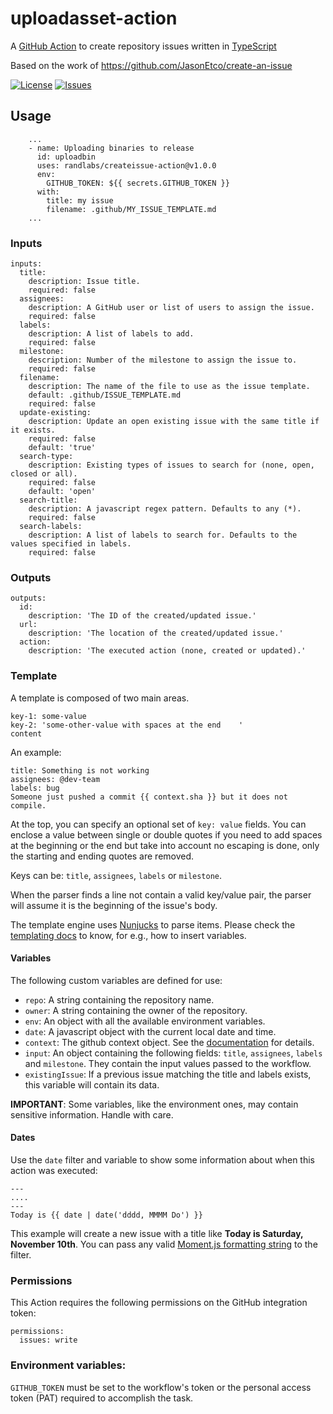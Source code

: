 # uploadasset-action

A [GitHub Action][github-actions-url] to create repository issues written in [TypeScript][typescript-url]

Based on the work of https://github.com/JasonEtco/create-an-issue

[![License][license-image]][license-url]
[![Issues][issues-image]][issues-url]

## Usage

```YML
    ...
    - name: Uploading binaries to release
      id: uploadbin
      uses: randlabs/createissue-action@v1.0.0
      env:
        GITHUB_TOKEN: ${{ secrets.GITHUB_TOKEN }}
      with:
        title: my issue
        filename: .github/MY_ISSUE_TEMPLATE.md
    ...
```

### Inputs

```YML
inputs:
  title:
    description: Issue title.
    required: false
  assignees:
    description: A GitHub user or list of users to assign the issue.
    required: false
  labels:
    description: A list of labels to add.
    required: false
  milestone:
    description: Number of the milestone to assign the issue to.
    required: false
  filename:
    description: The name of the file to use as the issue template.
    default: .github/ISSUE_TEMPLATE.md
    required: false
  update-existing:
    description: Update an open existing issue with the same title if it exists.
    required: false
    default: 'true'
  search-type:
    description: Existing types of issues to search for (none, open, closed or all).
    required: false
    default: 'open'
  search-title:
    description: A javascript regex pattern. Defaults to any (*).
    required: false
  search-labels:
    description: A list of labels to search for. Defaults to the values specified in labels.
    required: false
```

### Outputs

```YML
outputs:
  id:
    description: 'The ID of the created/updated issue.'
  url:
    description: 'The location of the created/updated issue.'
  action:
    description: 'The executed action (none, created or updated).'
```

### Template

A template is composed of two main areas.

```
key-1: some-value
key-2: 'some-other-value with spaces at the end    '
content
```

An example:

```
title: Something is not working
assignees: @dev-team
labels: bug
Someone just pushed a commit {{ context.sha }} but it does not compile.
```

At the top, you can specify an optional set of `key: value` fields. You can enclose a value between single or double quotes if you need to add spaces at the beginning or the
end but take into account no escaping is done, only the starting and ending quotes are removed.

Keys can be: `title`, `assignees`, `labels` or `milestone`.

When the parser finds a line not contain a valid key/value pair, the parser will assume it is the beginning of the issue's body.

The template engine uses [Nunjucks](https://mozilla.github.io/nunjucks/) to parse items. Please check the [templating docs](https://mozilla.github.io/nunjucks/templating.html) to know, for e.g., how to insert variables.

#### Variables

The following custom variables are defined for use:

* `repo`: A string containing the repository name.
* `owner`: A string containing the owner of the repository.
* `env`: An object with all the available environment variables.
* `date`: A javascript object with the current local date and time.
* `context`: The github context object. See the [documentation](https://docs.github.com/en/actions/learn-github-actions/contexts#github-context) for details.
* `input`: An object containing the following fields: `title`, `assignees`, `labels` and `milestone`. They contain the input values passed to the workflow.
* `existingIssue`: If a previous issue matching the title and labels exists, this variable will contain its data.

**IMPORTANT**: Some variables, like the environment ones, may contain sensitive information. Handle with care.

#### Dates

Use the `date` filter and variable to show some information about when this action was executed:

```
---
....
---
Today is {{ date | date('dddd, MMMM Do') }}
```

This example will create a new issue with a title like **Today is Saturday, November 10th**. You can pass any valid [Moment.js formatting string](https://momentjs.com/docs/#/displaying/) to the filter.

### Permissions

This Action requires the following permissions on the GitHub integration token:

```YML
permissions:
  issues: write
```

### Environment variables:

`GITHUB_TOKEN` must be set to the workflow's token or the personal access token (PAT) required to accomplish the task.

[typescript-url]: http://www.typescriptlang.org/
[github-actions-url]: https://github.com/features/actions
[license-url]: https://github.com/randlabs/createissue-action/blob/master/LICENSE
[license-image]: https://img.shields.io/github/license/randlabs/createissue-action.svg
[issues-url]: https://github.com/randlabs/createissue-action/issues
[issues-image]: https://img.shields.io/github/issues-raw/randlabs/createissue-action.svg
